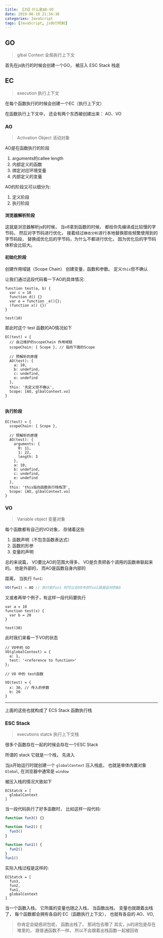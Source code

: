 ```yaml
---
title: 【JS】什么是AO-VO
date: 2019-06-10 21:34:38
categories: JavaScript
tags: [JavaScript, js执行机制]
---
```




## GO
> glbal Context 全局执行上下文

首先在js执行的时候会创建一个GO， 被压入 ESC Stack 栈底


## EC
> execution 执行上下文

在每个函数执行的时候会创建一个EC（执行上下文）

在函数执行上下文中， 还会有两个东西被创建出来： AO、VO

### AO
> Activation Object 活动对象

AO是在函数执行的阶段
1. arguments的callee length
2. 内部定义的函数
3. 绑定对应环境变量
4. 内部定义的变量

AO的阶段又可以细分为:
1. 定义阶段
2. 执行阶段


#### 浏览器解析阶段
这就是浏览器解析js的时候， 当v8拿到函数的时候， 都给你先编译成比较慢的字节码， 然后对字节码进行优化， 接着经过`静态分析`进行本地替换那些频繁使用到的字节码段， 替换成优化后的字节码，为什么不都进行优化， 因为优化后的字节码体积会比较大。

#### 初始化阶段
创建作用域链（Scope Chain）
创建变量，函数和参数。
定义`this`但不确认





让我们通过这段代码看一下AO的具体情况:
```Js
function test(a, b) {
  var c = 10
  function d() {}
  var e = function _e(){};
  (function x() {})
}

test(10)
```
那此时这个 test 函数的AO情况如下

```Js
EC(test) = {
  // 自己维护的scopeChain 作用域链
  scopeChain: { Scope }, // 指向下面的Scope

  // 预解析的原理
  AO(test): {
    a: 10,
    b: undefind,
    c: undefind,
    e: undefind
  },
  this: '先定义但不确认',
  Scope: [AO, glbalContext.vo]
}


```

#### 执行阶段

```Js
EC(test) = {
  scopeChain: { Scope },

  // 预解析的原理
  AO(test): {
    arguments: {
      0: 11,
      1: 22,
      length: 3
    },
    a: 10,
    b: undefind,
    c: undefind,
    e: undefind
  },
  this: 'this指向函数执行栈栈顶',
  Scope: [AO, glbalContext.vo]
}

```





### VO
> Variable object 变量对象

每个函数都有自己的VO对象， 存储着这些
1. 函数声明（不包含函数表达式）
2. 函数的形参
3. 变量的声明


总的来说篇， VO要比AO的范围大得多， VO是负责把各个调用的函数串联起来的。 他是外部的， 而AO是函数自身内部的

距离， 当执行 `fun1`:
```js
VO(fun1) = AO // 执行到fun1 时可以在VO中的fun1就是此时的AO
```

又或者再举个例子，有这样一段代码要执行
```Js
var a = 10
function test(x) {
  var b = 20 
}

test(30)
```

此时我们来看一下VO的状态

```Js
// VO中的 GO 
VO(globalContext) = {
  a: 1,
  test: '<reference to function>'
};

// VO 中的 test函数

VO(test) = {
  x: 30, // 传入的参数
  b: 20
}
```











***
上面的这些也就构成了 ECS Stack 函数执行栈

### ESC Stack
> executions statck  执行上下文栈

很多个函数存在一起的时候会存在一个ESC Stack

所谓的 stack 它就是一个栈， 先进入

当js开始运行时就创建一个 `globalContext` 压入栈底， 也就是单体内置对象`Global`, 在浏览器中通常是 `window`

被压入栈的情况大致如下
```Js
ECStatck = [
  globalContext
]
```

当一段代码执行了好多函数时， 比如这样一段代码: 
```js
function fun3() {}

function fun2() {
  fun3()
}

function fun1() {
  fun2()
}
fun1()
```

实际入栈过程是这样的:
```Js
ECStatck = [
  fun3,
  fun2,
  fun1,
  globalContext
]
```

当一个函数入栈， 它所属的变量也随之入栈， 当函数出栈， 变量也就跟着出栈了， 每个函数都会拥有各自的 EC（函数执行上下文）， 也就有各自的 AO、VO, 

> 你肯定会疑惑闭包呢， 函数出栈了， 那闭包去哪了
> 其实，js的闭包是存在堆里的， 跟普通函数不一样， 所以不会跟着出栈函数一起被回收


